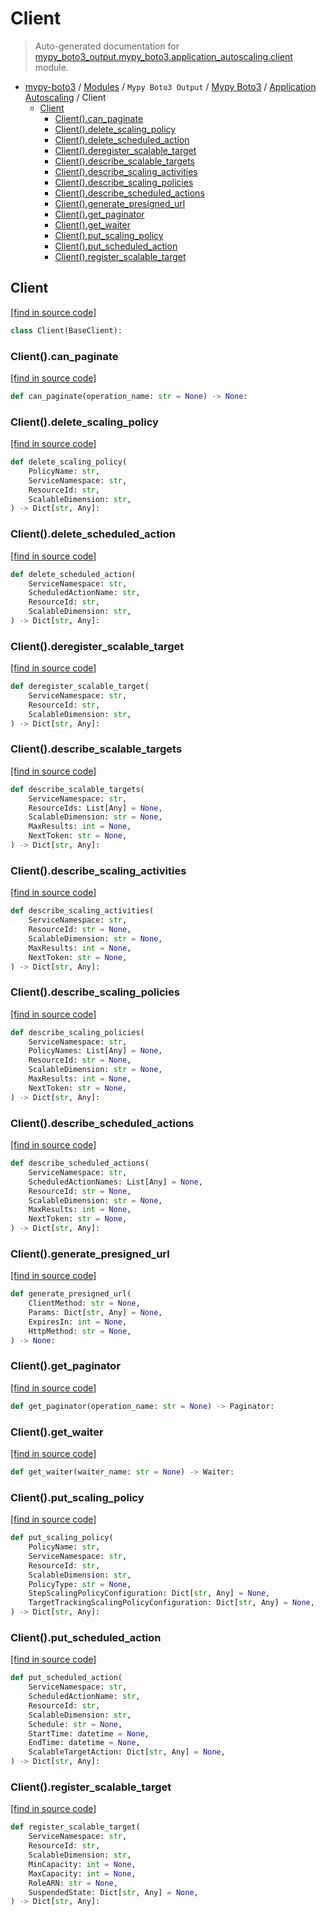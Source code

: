 # Client

> Auto-generated documentation for [mypy_boto3_output.mypy_boto3.application_autoscaling.client](https://github.com/vemel/mypy_boto3/blob/master/mypy_boto3_output/mypy_boto3/application_autoscaling/client.py) module.

- [mypy-boto3](../../../README.md#mypy_boto3) / [Modules](../../../MODULES.md#mypy-boto3-modules) / `Mypy Boto3 Output` / [Mypy Boto3](../index.md#mypy-boto3) / [Application Autoscaling](index.md#application-autoscaling) / Client
    - [Client](#client)
        - [Client().can_paginate](#clientcan_paginate)
        - [Client().delete_scaling_policy](#clientdelete_scaling_policy)
        - [Client().delete_scheduled_action](#clientdelete_scheduled_action)
        - [Client().deregister_scalable_target](#clientderegister_scalable_target)
        - [Client().describe_scalable_targets](#clientdescribe_scalable_targets)
        - [Client().describe_scaling_activities](#clientdescribe_scaling_activities)
        - [Client().describe_scaling_policies](#clientdescribe_scaling_policies)
        - [Client().describe_scheduled_actions](#clientdescribe_scheduled_actions)
        - [Client().generate_presigned_url](#clientgenerate_presigned_url)
        - [Client().get_paginator](#clientget_paginator)
        - [Client().get_waiter](#clientget_waiter)
        - [Client().put_scaling_policy](#clientput_scaling_policy)
        - [Client().put_scheduled_action](#clientput_scheduled_action)
        - [Client().register_scalable_target](#clientregister_scalable_target)

## Client

[[find in source code]](https://github.com/vemel/mypy_boto3/blob/master/mypy_boto3_output/mypy_boto3/application_autoscaling/client.py#L13)

```python
class Client(BaseClient):
```

### Client().can_paginate

[[find in source code]](https://github.com/vemel/mypy_boto3/blob/master/mypy_boto3_output/mypy_boto3/application_autoscaling/client.py#L16)

```python
def can_paginate(operation_name: str = None) -> None:
```

### Client().delete_scaling_policy

[[find in source code]](https://github.com/vemel/mypy_boto3/blob/master/mypy_boto3_output/mypy_boto3/application_autoscaling/client.py#L20)

```python
def delete_scaling_policy(
    PolicyName: str,
    ServiceNamespace: str,
    ResourceId: str,
    ScalableDimension: str,
) -> Dict[str, Any]:
```

### Client().delete_scheduled_action

[[find in source code]](https://github.com/vemel/mypy_boto3/blob/master/mypy_boto3_output/mypy_boto3/application_autoscaling/client.py#L30)

```python
def delete_scheduled_action(
    ServiceNamespace: str,
    ScheduledActionName: str,
    ResourceId: str,
    ScalableDimension: str,
) -> Dict[str, Any]:
```

### Client().deregister_scalable_target

[[find in source code]](https://github.com/vemel/mypy_boto3/blob/master/mypy_boto3_output/mypy_boto3/application_autoscaling/client.py#L40)

```python
def deregister_scalable_target(
    ServiceNamespace: str,
    ResourceId: str,
    ScalableDimension: str,
) -> Dict[str, Any]:
```

### Client().describe_scalable_targets

[[find in source code]](https://github.com/vemel/mypy_boto3/blob/master/mypy_boto3_output/mypy_boto3/application_autoscaling/client.py#L46)

```python
def describe_scalable_targets(
    ServiceNamespace: str,
    ResourceIds: List[Any] = None,
    ScalableDimension: str = None,
    MaxResults: int = None,
    NextToken: str = None,
) -> Dict[str, Any]:
```

### Client().describe_scaling_activities

[[find in source code]](https://github.com/vemel/mypy_boto3/blob/master/mypy_boto3_output/mypy_boto3/application_autoscaling/client.py#L57)

```python
def describe_scaling_activities(
    ServiceNamespace: str,
    ResourceId: str = None,
    ScalableDimension: str = None,
    MaxResults: int = None,
    NextToken: str = None,
) -> Dict[str, Any]:
```

### Client().describe_scaling_policies

[[find in source code]](https://github.com/vemel/mypy_boto3/blob/master/mypy_boto3_output/mypy_boto3/application_autoscaling/client.py#L68)

```python
def describe_scaling_policies(
    ServiceNamespace: str,
    PolicyNames: List[Any] = None,
    ResourceId: str = None,
    ScalableDimension: str = None,
    MaxResults: int = None,
    NextToken: str = None,
) -> Dict[str, Any]:
```

### Client().describe_scheduled_actions

[[find in source code]](https://github.com/vemel/mypy_boto3/blob/master/mypy_boto3_output/mypy_boto3/application_autoscaling/client.py#L80)

```python
def describe_scheduled_actions(
    ServiceNamespace: str,
    ScheduledActionNames: List[Any] = None,
    ResourceId: str = None,
    ScalableDimension: str = None,
    MaxResults: int = None,
    NextToken: str = None,
) -> Dict[str, Any]:
```

### Client().generate_presigned_url

[[find in source code]](https://github.com/vemel/mypy_boto3/blob/master/mypy_boto3_output/mypy_boto3/application_autoscaling/client.py#L92)

```python
def generate_presigned_url(
    ClientMethod: str = None,
    Params: Dict[str, Any] = None,
    ExpiresIn: int = None,
    HttpMethod: str = None,
) -> None:
```

### Client().get_paginator

[[find in source code]](https://github.com/vemel/mypy_boto3/blob/master/mypy_boto3_output/mypy_boto3/application_autoscaling/client.py#L102)

```python
def get_paginator(operation_name: str = None) -> Paginator:
```

### Client().get_waiter

[[find in source code]](https://github.com/vemel/mypy_boto3/blob/master/mypy_boto3_output/mypy_boto3/application_autoscaling/client.py#L106)

```python
def get_waiter(waiter_name: str = None) -> Waiter:
```

### Client().put_scaling_policy

[[find in source code]](https://github.com/vemel/mypy_boto3/blob/master/mypy_boto3_output/mypy_boto3/application_autoscaling/client.py#L110)

```python
def put_scaling_policy(
    PolicyName: str,
    ServiceNamespace: str,
    ResourceId: str,
    ScalableDimension: str,
    PolicyType: str = None,
    StepScalingPolicyConfiguration: Dict[str, Any] = None,
    TargetTrackingScalingPolicyConfiguration: Dict[str, Any] = None,
) -> Dict[str, Any]:
```

### Client().put_scheduled_action

[[find in source code]](https://github.com/vemel/mypy_boto3/blob/master/mypy_boto3_output/mypy_boto3/application_autoscaling/client.py#L123)

```python
def put_scheduled_action(
    ServiceNamespace: str,
    ScheduledActionName: str,
    ResourceId: str,
    ScalableDimension: str,
    Schedule: str = None,
    StartTime: datetime = None,
    EndTime: datetime = None,
    ScalableTargetAction: Dict[str, Any] = None,
) -> Dict[str, Any]:
```

### Client().register_scalable_target

[[find in source code]](https://github.com/vemel/mypy_boto3/blob/master/mypy_boto3_output/mypy_boto3/application_autoscaling/client.py#L137)

```python
def register_scalable_target(
    ServiceNamespace: str,
    ResourceId: str,
    ScalableDimension: str,
    MinCapacity: int = None,
    MaxCapacity: int = None,
    RoleARN: str = None,
    SuspendedState: Dict[str, Any] = None,
) -> Dict[str, Any]:
```
